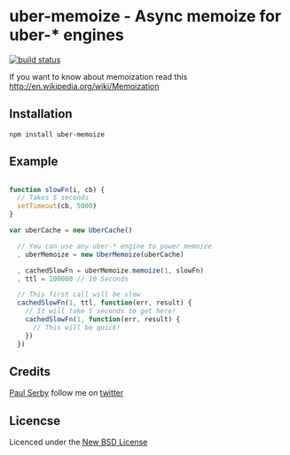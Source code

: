 # uber-memoize - Async memoize for uber-* engines

[![build status](https://secure.travis-ci.org/serby/uber-memoize.png)](http://travis-ci.org/serby/uber-memoize)

If you want to know about memoization read this http://en.wikipedia.org/wiki/Memoization

## Installation

    npm install uber-memoize

## Example

```js

function slowFn(i, cb) {
  // Takes 5 seconds
  setTimeout(cb, 5000)
}

var uberCache = new UberCache()

  // You can use any uber-* engine to power memoize
  , uberMemoize = new UberMemoize(uberCache)

  , cachedSlowFn = uberMemoize.memoize(1, slowFn)
  , ttl = 100000 // 10 Seconds

  // This first call will be slow
  cachedSlowFn(1, ttl, function(err, result) {
    // It will take 5 seconds to get here!
    cachedSlowFn(1, function(err, result) {
      // This will be quick!
    })
  })

```

## Credits
[Paul Serby](https://github.com/serby/) follow me on [twitter](http://twitter.com/serby)

## Licencse
Licenced under the [New BSD License](http://opensource.org/licenses/bsd-license.php)

